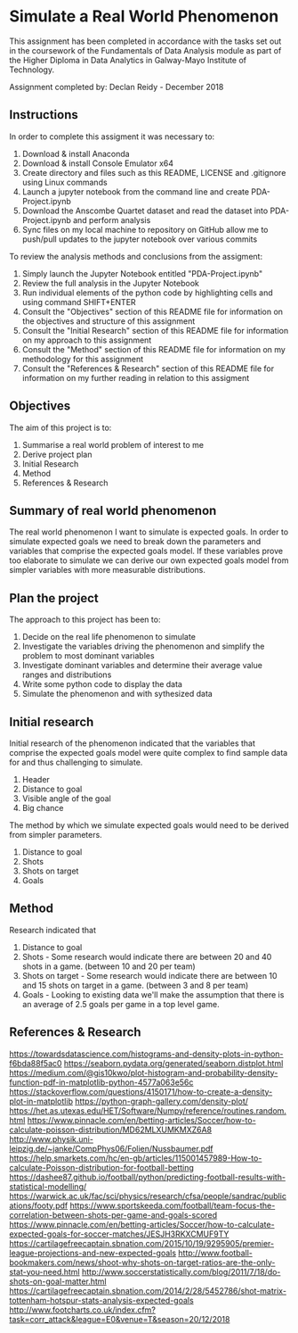 # Simulate a Real World Phenomenon

This assignment has been completed in accordance with the tasks set out in the coursework of the Fundamentals of Data Analysis module as part of the Higher Diploma in Data Analytics in Galway-Mayo Institute of Technology.

Assignment completed by:
Declan Reidy - December 2018


## Instructions
In order to complete this assigment it was necessary to:
1. Download & install Anaconda
2. Download & install Console Emulator x64
3. Create directory and files such as this README, LICENSE and .gitignore using Linux commands
4. Launch a jupyter notebook from the command line and create PDA-Project.ipynb
5. Download the Anscombe Quartet dataset and read the dataset into PDA-Project.ipynb and perform analysis
6. Sync files on my local machine to repository on GitHub allow me to push/pull updates to the jupyter notebook over various commits

To review the analysis methods and conclusions from the assigment:
1. Simply launch the Jupyter Notebook entitled "PDA-Project.ipynb"
2. Review the full analysis in the Jupyter Notebook
3. Run individual elements of the python code by highlighting cells and using command SHIFT+ENTER
4. Consult the "Objectives" section of this README file for information on the objectives and structure of this assignment
5. Consult the "Initial Research" section of this README file for information on my approach to this assignment
6. Consult the "Method" section of this README file for information on my methodology for this assignment
7. Consult the "References & Research" section of this README file for information on my further reading in relation to this assigment

## Objectives
The aim of this project is to:
1. Summarise a real world problem of interest to me
2. Derive project plan
3. Initial Research
4. Method
5. References & Research

## Summary of real world phenomenon
The real world phenomenon I want to simulate is expected goals. In order to simulate expected goals we need to break down the parameters and variables that comprise the expected goals model. If these variables prove too elaborate to simulate we can derive our own expected goals model from simpler variables with more measurable distributions.

## Plan the project
The approach to this project has been to:

1. Decide on the real life phenomenon to simulate
2. Investigate the variables driving the phenomenon and simplify the problem to most dominant variables
3. Investigate dominant variables and determine their average value ranges and distributions
4. Write some python code to display the data
5. Simulate the phenomenon and with sythesized data

## Initial research
Initial research of the phenomenon indicated that the variables that comprise the expected goals model were quite complex to find sample data for and thus challenging to simulate. 

1. Header
2. Distance to goal
3. Visible angle of the goal
4. Big chance

The method by which we simulate expected goals would need to be derived from simpler parameters. 

1. Distance to goal
2. Shots
3. Shots on target
4. Goals

## Method
Research indicated that 

1. Distance to goal
2. Shots - Some research would indicate there are between 20 and 40 shots in a game. (between 10 and 20 per team)
3. Shots on target - Some research would indicate there are between 10 and 15 shots on target in a game. (between 3 and 8 per team)
4. Goals - Looking to existing data we'll make the assumption that there is an average of 2.5 goals per game in a top level game.


## References & Research
https://towardsdatascience.com/histograms-and-density-plots-in-python-f6bda88f5ac0
https://seaborn.pydata.org/generated/seaborn.distplot.html
https://medium.com/@gis10kwo/plot-histogram-and-probability-density-function-pdf-in-matplotlib-python-4577a063e56c
https://stackoverflow.com/questions/4150171/how-to-create-a-density-plot-in-matplotlib
https://python-graph-gallery.com/density-plot/
https://het.as.utexas.edu/HET/Software/Numpy/reference/routines.random.html
https://www.pinnacle.com/en/betting-articles/Soccer/how-to-calculate-poisson-distribution/MD62MLXUMKMXZ6A8
http://www.physik.uni-leipzig.de/~janke/CompPhys06/Folien/Nussbaumer.pdf
https://help.smarkets.com/hc/en-gb/articles/115001457989-How-to-calculate-Poisson-distribution-for-football-betting
https://dashee87.github.io/football/python/predicting-football-results-with-statistical-modelling/
https://warwick.ac.uk/fac/sci/physics/research/cfsa/people/sandrac/publications/footy.pdf
https://www.sportskeeda.com/football/team-focus-the-correlation-between-shots-per-game-and-goals-scored
https://www.pinnacle.com/en/betting-articles/Soccer/how-to-calculate-expected-goals-for-soccer-matches/JESJH3RKXCMUF9TY
https://cartilagefreecaptain.sbnation.com/2015/10/19/9295905/premier-league-projections-and-new-expected-goals
http://www.football-bookmakers.com/news/shoot-why-shots-on-target-ratios-are-the-only-stat-you-need.html
http://www.soccerstatistically.com/blog/2011/7/18/do-shots-on-goal-matter.html
https://cartilagefreecaptain.sbnation.com/2014/2/28/5452786/shot-matrix-tottenham-hotspur-stats-analysis-expected-goals
http://www.footcharts.co.uk/index.cfm?task=corr_attack&league=E0&venue=T&season=20/12/2018

